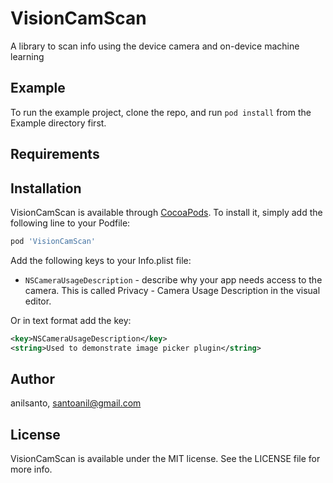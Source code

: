 # VisionCamScan

A library to scan info using the device camera and on-device machine learning

## Example

To run the example project, clone the repo, and run `pod install` from the Example directory first.

## Requirements

## Installation

VisionCamScan is available through [CocoaPods](https://cocoapods.org). To install
it, simply add the following line to your Podfile:

```ruby
pod 'VisionCamScan'
```

Add the following keys to your Info.plist file:

* `NSCameraUsageDescription` - describe why your app needs access to the camera. This is called Privacy - Camera Usage Description in the visual editor.

Or in text format add the key:

``` xml
<key>NSCameraUsageDescription</key>
<string>Used to demonstrate image picker plugin</string>
```
## Author

anilsanto, santoanil@gmail.com

## License

VisionCamScan is available under the MIT license. See the LICENSE file for more info.

